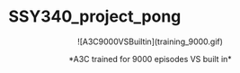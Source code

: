 # SSY340_project_pong
<p align="center">
  ![A3C9000VSBuiltin](training_9000.gif)<center>*A3C trained for 9000 episodes VS built in*</center>
</p>

